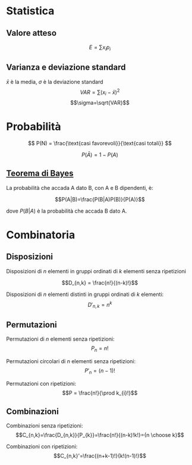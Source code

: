 # Statistica
## Valore atteso
$$E = \sum x_ip_i$$
## Varianza e deviazione standard
$\bar x$ è la media, $\sigma$ è la deviazione standard
$$VAR = \sum (x_i - \bar x)^2$$
$$\sigma=\sqrt{VAR}$$


# Probabilità

$$
P(N) = \frac{\text{casi favorevoli}}{\text{casi totali}}
$$


$$
P(\bar{A}) = 1 - P(A)
$$

## [Teorema di Bayes](https://upload.wikimedia.org/wikipedia/commons/thumb/7/7a/Bayes_theorem_assassin.svg/800px-Bayes_theorem_assassin.svg.png)
La probabilità che accada A dato B, con A e B dipendenti, è:

$$P(A|B)=\frac{P(B|A)P(B)}{P(A)}$$

dove $P(B|A$) è la probabilità che accada B dato A.


# Combinatoria
## Disposizioni
Disposizioni di $n$ elementi in gruppi ordinati di $k$ elementi senza ripetizioni

$$D_{n,k} = \frac{n!}{(n-k)!}$$

Disposizioni di $n$ elementi distinti in gruppi ordinati di $k$ elementi:
$$D'_{n,k}=n^k$$

## Permutazioni
Permutazioni di $n$ elementi senza ripetizioni:
$$P_{n}=n!$$

Permutazioni circolari di $n$ elementi senza ripetizioni:
$$P'_{n}=(n-1)!$$

Permutazioni con ripetizioni:
$$P = \frac{n!}{\prod k_{i}!}$$


## Combinazioni
Combinazioni senza ripetizioni:
$$C_{n,k}=\frac{D_{n,k}}{P_{k}}=\frac{n!}{(n-k)!k!}={n \choose k}$$

Combinazioni con ripetizioni:
$$C_{n,k}'=\frac{(n+k-1)!}{k!(n-1)!}$$